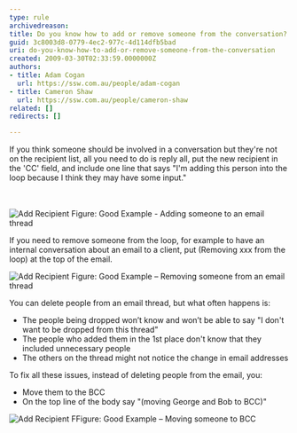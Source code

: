 ```yaml
---
type: rule
archivedreason: 
title: Do you know how to add or remove someone from the conversation?
guid: 3c8003d8-0779-4ec2-977c-4d114dfb5bad
uri: do-you-know-how-to-add-or-remove-someone-from-the-conversation
created: 2009-03-30T02:33:59.0000000Z
authors:
- title: Adam Cogan
  url: https://ssw.com.au/people/adam-cogan
- title: Cameron Shaw
  url: https://ssw.com.au/people/cameron-shaw
related: []
redirects: []

---
```



If you think someone should be involved in a conversation but they're not on the recipient list, all you need to do is reply all, put the new recipient in the 'CC' field, and include one line that says &quot;I'm adding this person into the loop because I think they may have some input.&quot;

<br><excerpt class='endintro'></excerpt><br>
<img src="/Communication/RulesToBetterEmail/PublishingImages/AddRecipient.jpg" alt="Add Recipient" class="ms-rteCustom-ImageArea" /> <span class="ms-rteCustom-FigureGood">Figure&#58;&#160;Good Example - Adding someone to an email thread</span>

<p>If you need to remove someone from the loop, for example to have an internal conversation about an email to a client, put (Removing xxx from the loop) at the top of the email.</p>

<img src="/Communication/RulesToBetterEmail/PublishingImages/RemoveRecipient.jpg" alt="Add Recipient" class="ms-rteCustom-ImageArea" />
<span class="ms-rteCustom-FigureGood">Figure&#58; Good Example – Removing someone from an email thread</span>

<p>You can delete people from an email thread, but what often happens is&#58;</p>
<ul>
<li>The people being dropped won’t know and won’t be able to say &quot;I don't want to be dropped from this thread&quot;</li>
<li>The people who added them in the 1st place don't know that they included unnecessary people</li>
<li>The others on the thread might not notice the change in email addresses</li>
</ul>
<p>To fix all these issues, instead of deleting people from the email, you&#58;</p>
<ul>
<li>Move them to the BCC</li>
<li>On the top line of the body say &quot;(moving George and Bob to BCC)&quot;</li>
</ul>

<img src="/Communication/RulesToBetterEmail/PublishingImages/move-bcc.jpg" alt="Add Recipient" class="ms-rteCustom-ImageArea" />
<span class="ms-rteCustom-FigureNormal">FFigure&#58; Good Example – Moving someone to BCC</span>



